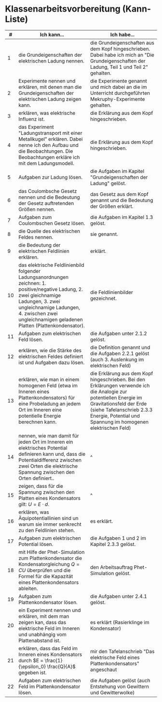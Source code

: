 # Klassenarbeitsvorbereitung (Kann-Liste)

| \#  | Ich kann...                                                                                                                                                                                                                                 | Ich habe...                                                                                                                                                                                                                                |
| --- | ------------------------------------------------------------------------------------------------------------------------------------------------------------------------------------------------------------------------------------------- | ------------------------------------------------------------------------------------------------------------------------------------------------------------------------------------------------------------------------------------------ |
| 1   | die Grundeigenschaften der elektrischen Ladung nennen.                                                                                                                                                                                      | die Grundeigenschaften aus dem Kopf hingeschrieben. Dabei habe ich mich an "Die Grundeigenschaften der Ladung, Teil 1 und Teil 2" gehalten.                                                                                                |
| 2   | Experimente nennen und erklären, mit denen man die Grundeigenschaften der elektrischen Ladung zeigen kann.                                                                                                                                  | die Experimente genannt und mich dabei an die im Unterricht durchgeführten Mekruphy-Experimente gehalten.                                                                                                                                  |
| 3   | erklären, was elektrische Influenz ist.                                                                                                                                                                                                     | die Erklärung aus dem Kopf hingeschrieben.                                                                                                                                                                                                 |
| 4   | das Experiment "Ladungstransport mit einer Metallkugel" erklären. Dabei nenne ich den Aufbau und die Beobachtungen. Die Beobachtungen erkläre ich mit dem Ladungsmodell.                                                                    | die Erklärung aus dem Kopf hingeschrieben.                                                                                                                                                                                                 |
| 5   | Aufgaben zur Ladung lösen.                                                                                                                                                                                                                  | die Aufgaben im Kapitel "Grundeigenschaften der Ladung" gelöst.                                                                                                                                                                            |
| 6   | das Coulombsche Gesetz nennen und die Bedeutung der Gesetz auftretenden Größen nennen.                                                                                                                                                      | das Gesetz aus dem Kopf genannt und die Bedeutung der Größen erklärt.                                                                                                                                                                      |
| 7   | Aufgaben zum Coulombschen Gesetz lösen.                                                                                                                                                                                                     | die Aufgaben im Kapitel 1.3 gelöst.                                                                                                                                                                                                        |
| 8   | die Quelle des elektrischen Feldes nennen.                                                                                                                                                                                                  | sie genannt.                                                                                                                                                                                                                               |
| 9   | die Bedeutung der elektrischen Feldlinien erklären.                                                                                                                                                                                         | erklärt.                                                                                                                                                                                                                                   |
| 10  | das elektrische Feldlinienbild folgender Ladungsanordnungen zeichnen: 1. positive/negative Ladung, 2. zwei gleichnamige Ladungen, 3. zwei ungleichnamige Ladungen, 4. zwischen zwei ungleichnamigen geladenen Platten (Plattenkondensator). | die Feldlinienbilder gezeichnet.                                                                                                                                                                                                           |
| 11  | Aufgaben zum elektrischen Feld lösen.                                                                                                                                                                                                       | die Aufgaben unter 2.1.2 gelöst.                                                                                                                                                                                                           |
| 12  | erklären, wie die Stärke des elektrischen Feldes definiert ist und Aufgaben dazu lösen.                                                                                                                                                     | die Definition genannt und die Aufgaben 2.2.1 gelöst (auch 3. Auslenkung im elektrischen Feld)                                                                                                                                             |
| 13  | erklären, wie man in einem homogenen Feld (etwa im Inneren eines Plattenkondensators) für eine Probeladung an jedem Ort im Inneren eine potentielle Energie berechnen kann.                                                                 | die Erklärung aus dem Kopf hingeschrieben. Bei den Erklärungen verwende ich die Analogie zur potentiellen Energie im Gravitationsfeld der Erde (siehe Tafelanschrieb 2.3.3 Energie, Potential und Spannung im homogenen elektrischen Feld) |
| 14  | nennen, wie man damit für jeden Ort im Inneren ein elektrisches Potential definieren kann und, dass die Potentialdifferenz zwischen zwei Orten die elektrische Spannung zwischen den Orten definiert..                                      | ^                                                                                                                                                                                                                                          |
| 15  | zeigen, dass für die Spannung zwischen den Platten eines Kondensators gilt: $U = E \cdot d$.                                                                                                                                                | ^                                                                                                                                                                                                                                          |
| 16  | erklären, was Äquipotentiallinien sind un warum sie immer senkrecht zu den Feldlinien stehen.                                                                                                                                               | es erklärt.                                                                                                                                                                                                                                |
| 17  | Aufgaben zum elektrischen Potential lösen.                                                                                                                                                                                                  | die Aufgaben 1 und 2 im Kapitel 2.3.3 gelöst.                                                                                                                                                                                              |
| 18  | mit Hilfe der Phet-Simulation zum Plattenkondensator die Kondensatorgleichung $Q = CU$ überprüfen und die Formel für die Kapazität eines Plattenkondensators ableiten.                                                                      | den Arbeitsauftrag Phet-Simulation gelöst.                                                                                                                                                                                                 |
| 19  | Aufgaben zum Plattenkondensator lösen.                                                                                                                                                                                                      | die Aufgaben unter 2.4.1 gelöst.                                                                                                                                                                                                           |
| 20  | ein Experiment nennen und erklären, mit dem man zeigen kan, dass das elektrische Feld im Inneren und unabhängig vom Plattenabstand ist.                                                                                                     | es erklärt (Rasierklinge im Kondensator)                                                                                                                                                                                                   |
| 21  | erklären, dass das Feld im Inneren eines Kondensators durch $E = \frac{1}{\epsilon_0} \frac{Q}{A}$ gegeben ist.                                                                                                                             | mir den Tafelanschrieb "Das elektrische Feld eines Plattenkondensators" angeschaut                                                                                                                                                         |
| 22  | Aufgaben zum elektrischen Feld im Plattenkondensator lösen.                                                                                                                                                                                 | die Aufgaben gelöst (auch Entstehung von Gewittern und Gewitterwolke)                                                                                                                                                                      |

